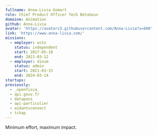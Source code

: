 ```yaml
---
fullname: Anna-Livia Gomart
role: Chief Product Officer Tech BetaGouv
domaine: Animation
github: Anna-Livia
avatar: 'https://avatars3.githubusercontent.com/Anna-Livia?s=600'
link: 'https://www.anna-livia.com/'
missions:
  - employer: octo
    status: independent
    start: 2017-05-18
    end: 2021-03-12
  - employer: dinum
    status: admin
    start: 2021-03-15
    end: 2024-03-14
startups:
previously:
  - _openfisca_
  - api.gouv.fr
  - datapass
  - api-particulier
  - aidantsconnect
  - tchap
---
```


Minimum effort, maximum impact.
